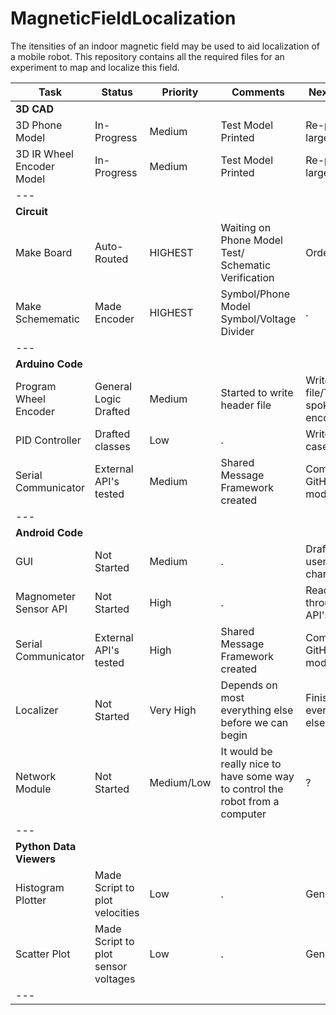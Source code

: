 # MagneticFieldLocalization
The itensities of an indoor magnetic field may be used to aid localization of a mobile robot. This repository contains all the required files for an experiment to map and localize this field.

| Task | Status | Priority |Comments | Next Steps
| ---  | ---    | ---      | ---     | ---
| **3D CAD**
| 3D Phone Model | In-Progress | Medium | Test Model Printed | Re-print larger model
| 3D IR Wheel Encoder Model | In-Progress | Medium | Test Model Printed | Re-print larger model
| ---
| **Circuit**
| Make Board       | Auto-Routed | HIGHEST | Waiting on Phone Model Test/ Schematic Verification | Order PCB
| Make Schemematic | Made Encoder| HIGHEST | Symbol/Phone Model Symbol/Voltage Divider | . | Label Resistor Values/Verify
| ---
| **Arduino Code**
| Program Wheel Encoder | General Logic Drafted | Medium | Started to write header file| Write CPP file/Test spoke encodings
| PID Controller      | Drafted classes | Low | . | Write test cases
| Serial Communicator | External API's tested | Medium | Shared Message Framework created | Commit to GitHub/Draft module
| ---
| **Android Code**
| GUI | Not Started | Medium| . | Draft out a user flow chart
| Magnometer Sensor API | Not Started| High | . | Read through API's
| Serial Communicator | External API's tested | High | Shared Message Framework created | Commit to GitHub/Draft module
| Localizer | Not Started | Very High | Depends on most everything else before we can begin | Finish everything else
| Network Module | Not Started | Medium/Low | It would be really nice to have some way to control the robot from a computer | ?
| ---
| **Python Data Viewers**
| Histogram Plotter | Made Script to plot velocities | Low | . | Generalize?
| Scatter Plot | Made Script to plot sensor voltages | Low | . | Generalize?
| ---
